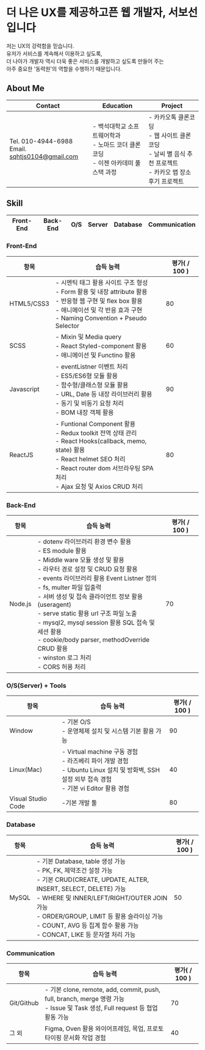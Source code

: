 # 더 나은 UX를 제공하고픈 웹 개발자, 서보선입니다
저는 UX의 강력함을 믿습니다.<br />
유저가 서비스를 계속해서 이용하고 싶도록,<br />
더 나아가 개발자 역시 더욱 좋은 서비스를 개발하고 싶도록 만들어 주는<br />
아주 중요한 '동력원'의 역할을 수행하기 때문입니다.<br />

## About Me
|Contact|Education|Project|
|-|-|-|
|Tel. 010-4944-6988<br />Email. sqhtjs0104@gmail.com|- 백석대학교 소프트웨어학과<br />- 노마드 코더 클론코딩<br />- 이젠 아카데미 풀스택 과정|- 카카오톡 클론코딩<br />- 웹 사이트 클론코딩<br />- 날씨 별 음식 추천 프로젝트<br />- 카카오 맵 장소 후기 프로젝트

## Skill
|Front-End|Back-End|O/S|Server|Database|Communication|
|-|-|-|-|-|-|

### Front-End
|항목|습득 능력|평가( / 100 )|
|-|-|-|
|HTML5/CSS3|- 시멘틱 태그 활용 사이트 구조 형성<br />- Form 활용 및 내장 attribute 활용<br />- 반응형 웹 구현 및 flex box 활용<br />- 애니메이션 및 각 반응 효과 구현<br />- Naming Convention + Pseudo Selector|80|
|SCSS|- Mixin 및 Media query<br />- React Styled-component 활용<br />- 애니메이션 및 Functino 활용|60|
|Javascript|- eventListner 이벤트 처리<br />- ES5/ES6형 모듈 활용<br />- 함수형/클래스형 모듈 활용<br />- URL, Date 등 내장 라이브러리 활용<br />- 동기 및 비동기 요청 처리<br />- BOM 내장 객체 활용|90|
|ReactJS|- Funtional Component 활용<br />- Redux toolkit 전역 상태 관리<br />- React Hooks(callback, memo, state) 활용<br />- React helmet SEO 처리<br />- React router dom 서브라우팅 SPA 처리<br />- Ajax 요청 및 Axios CRUD 처리|80|

### Back-End
|항목|습득 능력|평가( / 100 )|
|-|-|-|
|Node.js|- dotenv 라이브러리 환경 변수 활용<br />- ES module 활용<br />- Middle ware 모듈 생성 및 활용<br />- 라우터 경로 설정 및 CRUD 요청 활용<br />- events 라이브러리 활용 Event Listner 정의<br />- fs, multer 파일 입출력<br />- 서버 생성 및 접속 클라이언트 정보 활용(useragent)<br />- serve static 활용 url 구조 파일 노출<br />- mysql2, mysql session 활용 SQL 접속 및 세션 활용<br />- cookie/body parser, methodOverride CRUD 활용<br />- winston 로그 처리<br />- CORS 허용 처리|70|

### O/S(Server) + Tools
|항목|습득 능력|평가( / 100 )|
|-|-|-|
|Window|- 기본 O/S<br />- 운영체제 설치 및 시스템 기본 활용 가능|90|
|Linux(Mac)|- Virtual machine 구동 경험<br />- 라즈베리 파이 개발 경험<br />- Ubuntu Linux 설치 및 방화벽, SSH 설정 외부 접속 경험<br />- 기본 vi Editor 활용 경험|40|
|Visual Studio Code|-기본 개발 툴|80|

### Database
|항목|습득 능력|평가( / 100 )|
|-|-|-|
|MySQL|- 기본 Database, table 생성 가능<br />- PK, FK, 제약조건 설정 가능<br />- 기본 CRUD(CREATE, UPDATE, ALTER, INSERT, SELECT, DELETE) 가능<br />- WHERE 및 INNER/LEFT/RIGHT/OUTER JOIN 가능<br />- ORDER/GROUP, LIMIT 등 활용 슬라이싱 가능<br />- COUNT, AVG 등 집계 함수 활용 가능<br />- CONCAT, LIKE 등 문자열 처리 가능|50|

### Communication
|항목|습득 능력|평가( / 100 )|
|-|-|-|
|Git/Github|- 기본 clone, remote, add, commit, push, full, branch, merge 명령 가능<br />- Issue 및 Task 생성, Full request 등 협업 활동 가능|70|
|그 외|Figma, Oven 활용 와이어프레임, 목업, 프로토타이핑 문서화 작업 경험|40|